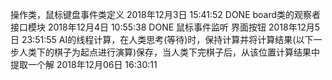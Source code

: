 操作类，鼠标键盘事件类定义 2018年12月3日  15:41:52   DONE
board类的观察者接口模块 2018年12月4日  10:55:38     DONE
鼠标事件监听 界面按钮   2018年12月5日  23:51:55
AI的线程计算，在人类思考(等待)时，保持计算并将计算结果(以下一步人类下的棋子为起点进行演算)保存，当人类下完棋子后，从该位置计算结果中提取一个解 2018年12月06日 16:30:11
